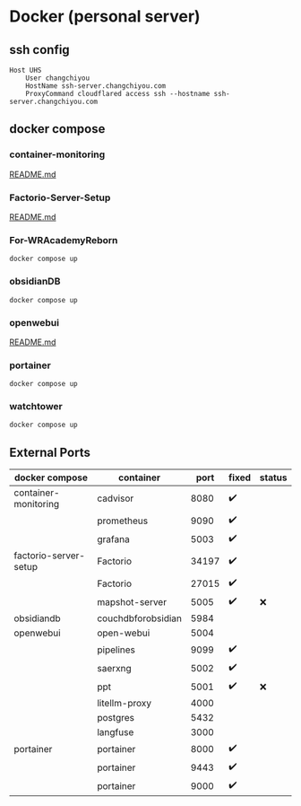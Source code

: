 # Docker (personal server)

## ssh config
```shell
Host UHS
    User changchiyou
    HostName ssh-server.changchiyou.com
    ProxyCommand cloudflared access ssh --hostname ssh-server.changchiyou.com
```

## docker compose

### container-monitoring
[README.md](/container-monitoring/README.md)

### Factorio-Server-Setup
[README.md](/Factorio-Server-Setup/README.md)

### For-WRAcademyReborn
```shell
docker compose up
```

### obsidianDB
```shell
docker compose up
```

### openwebui
[README.md](/openwebui/README.MD)

### portainer
```shell
docker compose up
```

### watchtower
```shell
docker compose up
```

## External Ports
|docker compose|container|port|fixed|status|
|-|-|-|-|-|
|container-monitoring|cadvisor|8080|✔️||
||prometheus|9090|✔️||
||grafana|5003|✔️||
|factorio-server-setup|Factorio|34197|✔️||
||Factorio|27015|✔️||
||mapshot-server|5005|✔️|❌|
|obsidiandb|couchdbforobsidian|5984|||
|openwebui|open-webui|5004|||
||pipelines|9099|✔️||
||saerxng|5002|✔️||
||ppt|5001|✔️|❌|
||litellm-proxy|4000|||
||postgres|5432|||
||langfuse|3000|||
|portainer|portainer|8000|✔️||
||portainer|9443|✔️||
||portainer|9000|✔️||
